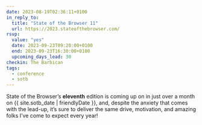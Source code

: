 ```yaml
---
date: 2023-08-19T02:36:11+0100
in_reply_to:
  title: "State of the Browser 11"
  url: https://2023.stateofthebrowser.com/
rsvp:
  value: "yes"
  date: 2023-09-23T09:20:00+0100
  end: 2023-09-23T16:30:00+0100
  upcoming_days_lead: 30
checkin: The Barbican
tags:
  - conference
  - sotb
---
```


State of the Browser’s **eleventh** edition is coming up on in just over a month on <time datetime="{{ site.sotb_date | rfc3339Date }}">{{ site.sotb_date | friendlyDate }}</time>, and, despite the anxiety that comes with the lead-up, it’s sure to deliver the same drive, motivation, and amazing folks I’ve come to expect every year!
